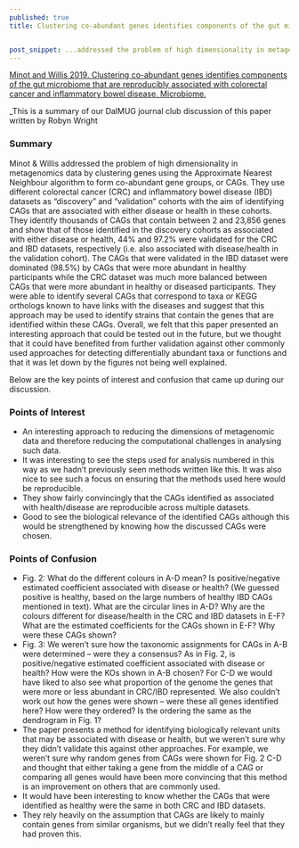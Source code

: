 ```yaml
---
published: true
title: Clustering co-abundant genes identifies components of the gut microbiome that are reproducibly associated with colorectal cancer and inflammatory bowel disease


post_snippet: ...addressed the problem of high dimensionality in metagenomics data by clustering genes using the Approximate Nearest Neighbour algorithm to form co-abundant gene groups, or CAGs
---
```



[Minot and Willis 2019. Clustering co-abundant genes identifies components of the gut microbiome that are reproducibly associated with colorectal cancer and inflammatory bowel disease. Microbiome.](https://microbiomejournal.biomedcentral.com/articles/10.1186/s40168-019-0722-6)


_This is a summary of our DalMUG journal club discussion of this paper written by Robyn Wright


### Summary
Minot & Willis addressed the problem of high dimensionality in metagenomics data by clustering genes using the Approximate Nearest Neighbour algorithm to form co-abundant gene groups, or CAGs. They use different colorectal cancer (CRC) and inflammatory bowel disease (IBD) datasets as “discovery” and “validation” cohorts with the aim of identifying CAGs that are associated with either disease or health in these cohorts. They identify thousands of CAGs that contain between 2 and 23,856 genes and show that of those identified in the discovery cohorts as associated with either disease or health, 44% and 97.2% were validated for the CRC and IBD datasets, respectively (i.e. also associated with disease/health in the validation cohort). The CAGs that were validated in the IBD dataset were dominated (98.5%) by CAGs that were more abundant in healthy participants while the CRC dataset was much more balanced between CAGs that were more abundant in healthy or diseased participants. They were able to identify several CAGs that correspond to taxa or KEGG orthologs known to have links with the diseases and suggest that this approach may be used to identify strains that contain the genes that are identified within these CAGs. Overall, we felt that this paper presented an interesting approach that could be tested out in the future, but we thought that it could have benefited from further validation against other commonly used approaches for detecting differentially abundant taxa or functions and that it was let down by the figures not being well explained. 


Below are the key points of interest and confusion that came up during our discussion.


### Points of Interest
- An interesting approach to reducing the dimensions of metagenomic data and therefore reducing the computational challenges in analysing such data.
- It was interesting to see the steps used for analysis numbered in this way as we hadn’t previously seen methods written like this. It was also nice to see such a focus on ensuring that the methods used here would be reproducible. 
- They show fairly convincingly that the CAGs identified as associated with health/disease are reproducible across multiple datasets.
- Good to see the biological relevance of the identified CAGs although this would be strengthened by knowing how the discussed CAGs were chosen.


### Points of Confusion
- Fig. 2: What do the different colours in A-D mean? Is positive/negative estimated coefficient associated with disease or health? (We guessed positive is healthy, based on the large numbers of healthy IBD CAGs mentioned in text). What are the circular lines in A-D? Why are the colours different for disease/health in the CRC and IBD datasets in E-F? What are the estimated coefficients for the CAGs shown in E-F? Why were these CAGs shown?
- Fig. 3: We weren’t sure how the taxonomic assignments for CAGs in A-B were determined – were they a consensus? As in Fig. 2, is positive/negative estimated coefficient associated with disease or health? How were the KOs shown in A-B chosen? For C-D we would have liked to also see what proportion of the genome the genes that were more or less abundant in CRC/IBD represented. We also couldn’t work out how the genes were shown – were these all genes identified here? How were they ordered? Is the ordering the same as the dendrogram in Fig. 1?
- The paper presents a method for identifying biologically relevant units that may be associated with disease or health, but we weren’t sure why they didn’t validate this against other approaches. For example, we weren’t sure why random genes from CAGs were shown for Fig. 2 C-D and thought that either taking a gene from the middle of a CAG or comparing all genes would have been more convincing that this method is an improvement on others that are commonly used.
- It would have been interesting to know whether the CAGs that were identified as healthy were the same in both CRC and IBD datasets.
- They rely heavily on the assumption that CAGs are likely to mainly contain genes from similar organisms, but we didn’t really feel that they had proven this.
